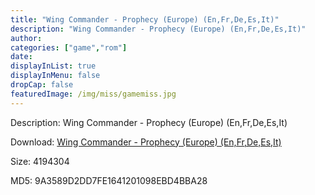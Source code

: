 ```yaml
---
title: "Wing Commander - Prophecy (Europe) (En,Fr,De,Es,It)"
description: "Wing Commander - Prophecy (Europe) (En,Fr,De,Es,It)"
author: 
categories: ["game","rom"]
date: 
displayInList: true
displayInMenu: false
dropCap: false
featuredImage: /img/miss/gamemiss.jpg
---
```


Description: Wing Commander - Prophecy (Europe) (En,Fr,De,Es,It)

Download: <a style="text-decoration:underline;" href="https://mega.nz/#!ObBkyK7A!REg_r5vTmV-BwJusQyya2VzLTUxztiviVlr8Wf2E2P4" target = "_blank" rel = "nofollow" > Wing Commander - Prophecy (Europe) (En,Fr,De,Es,It)</a>

Size: 4194304

MD5: 9A3589D2DD7FE1641201098EBD4BBA28

